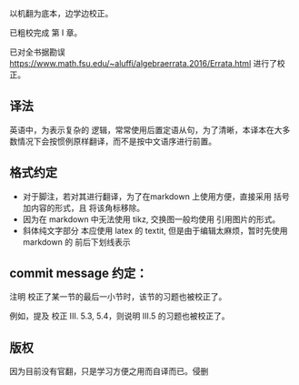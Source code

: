 以机翻为底本，边学边校正。

已粗校完成 第 I 章。

已对全书据勘误
https://www.math.fsu.edu/~aluffi/algebraerrata.2016/Errata.html
进行了校正。

## 译法

英语中，为表示复杂的 逻辑，常常使用后置定语从句，为了清晰，本译本在大多数情况下会按惯例原样翻译，而不是按中文语序进行前置。

## 格式约定

- 对于脚注，若对其进行翻译，为了在markdown 上使用方便，直接采用 括号加内容的形式，且
将该角标移除。
- 因为在 markdown 中无法使用 tikz, 交换图一般均使用 引用图片的形式。
- 斜体纯文字部分 本应使用 latex 的 textit, 但是由于编辑太麻烦，暂时先使用 markdown 的 前后下划线表示

## commit message 约定：

注明 校正了某一节的最后一小节时，该节的习题也被校正了。

例如，提及 校正 III. 5.3, 5.4，则说明 III.5 的习题也被校正了。

## 版权

因为目前没有官翻，只是学习方便之用而自译而已。侵删